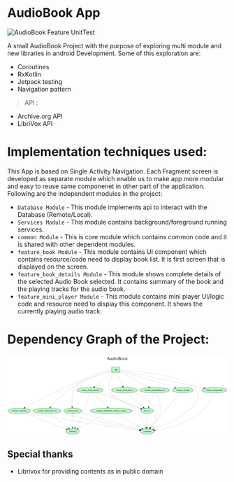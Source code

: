 # AudioBook App
![AudioBook Feature UnitTest](https://github.com/pravinyo/AudioBook/workflows/AudioBook%20Feature%20UnitTest/badge.svg)

A small AudioBook Project with the purpose of exploring multi module and new libraries in android Development. Some of this exploration are:
* Coroutines
* RxKotlin
* Jetpack testing
* Navigation pattern

> API : 
 - Archive.org API
 - LibriVox API

# Implementation techniques used:
This App is based on Single Activity Navigation. Each Fragment screen is developed as separate module which enable us to make app more modular and easy to reuse same componenet in other part of the application. Following are the independent modules in the project:

* `Database Module` - This module implements api to interact with the Database (Remote/Local).
* `Services Module` - This module contains background/foreground running services.
* `common Module` - This is core module which contains common code and it is shared with other dependent modules.
* `feature_book Module` - This module contains UI component which contains resource/code need to display book list. It is first screen that is displayed on the screen.
* `feature_book_details Module` - This module shows complete details of the selected Audio Book selected. It contains summary of the book and the playing tracks for the audio book.
* `feature_mini_player Module` - This module contains mini player UI/logic code and resource need to display this component. It shows the currently playing audio track.

# Dependency Graph of the Project:
![AudioBook](/photos/dependencies_graph.png)

## Special thanks
- Librivox for providing contents as in public domain
